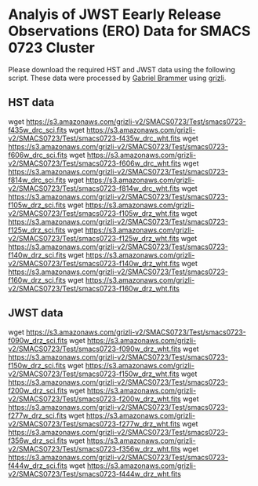 # Analyis of JWST Eearly Release Observations (ERO) Data for SMACS 0723 Cluster 



Please download the required HST and JWST data using the following script. These data were processed by [Gabriel Brammer](https://gbrammer.github.io/) using [grizli](https://github.com/gbrammer/grizli).

## HST data
wget https://s3.amazonaws.com/grizli-v2/SMACS0723/Test/smacs0723-f435w_drc_sci.fits
wget https://s3.amazonaws.com/grizli-v2/SMACS0723/Test/smacs0723-f435w_drc_wht.fits
wget https://s3.amazonaws.com/grizli-v2/SMACS0723/Test/smacs0723-f606w_drc_sci.fits
wget https://s3.amazonaws.com/grizli-v2/SMACS0723/Test/smacs0723-f606w_drc_wht.fits
wget https://s3.amazonaws.com/grizli-v2/SMACS0723/Test/smacs0723-f814w_drc_sci.fits
wget https://s3.amazonaws.com/grizli-v2/SMACS0723/Test/smacs0723-f814w_drc_wht.fits
wget https://s3.amazonaws.com/grizli-v2/SMACS0723/Test/smacs0723-f105w_drz_sci.fits
wget https://s3.amazonaws.com/grizli-v2/SMACS0723/Test/smacs0723-f105w_drz_wht.fits
wget https://s3.amazonaws.com/grizli-v2/SMACS0723/Test/smacs0723-f125w_drz_sci.fits
wget https://s3.amazonaws.com/grizli-v2/SMACS0723/Test/smacs0723-f125w_drz_wht.fits
wget https://s3.amazonaws.com/grizli-v2/SMACS0723/Test/smacs0723-f140w_drz_sci.fits
wget https://s3.amazonaws.com/grizli-v2/SMACS0723/Test/smacs0723-f140w_drz_wht.fits
wget https://s3.amazonaws.com/grizli-v2/SMACS0723/Test/smacs0723-f160w_drz_sci.fits
wget https://s3.amazonaws.com/grizli-v2/SMACS0723/Test/smacs0723-f160w_drz_wht.fits

## JWST data
wget https://s3.amazonaws.com/grizli-v2/SMACS0723/Test/smacs0723-f090w_drz_sci.fits
wget https://s3.amazonaws.com/grizli-v2/SMACS0723/Test/smacs0723-f090w_drz_wht.fits
wget https://s3.amazonaws.com/grizli-v2/SMACS0723/Test/smacs0723-f150w_drz_sci.fits
wget https://s3.amazonaws.com/grizli-v2/SMACS0723/Test/smacs0723-f150w_drz_wht.fits
wget https://s3.amazonaws.com/grizli-v2/SMACS0723/Test/smacs0723-f200w_drz_sci.fits
wget https://s3.amazonaws.com/grizli-v2/SMACS0723/Test/smacs0723-f200w_drz_wht.fits
wget https://s3.amazonaws.com/grizli-v2/SMACS0723/Test/smacs0723-f277w_drz_sci.fits
wget https://s3.amazonaws.com/grizli-v2/SMACS0723/Test/smacs0723-f277w_drz_wht.fits
wget https://s3.amazonaws.com/grizli-v2/SMACS0723/Test/smacs0723-f356w_drz_sci.fits
wget https://s3.amazonaws.com/grizli-v2/SMACS0723/Test/smacs0723-f356w_drz_wht.fits
wget https://s3.amazonaws.com/grizli-v2/SMACS0723/Test/smacs0723-f444w_drz_sci.fits
wget https://s3.amazonaws.com/grizli-v2/SMACS0723/Test/smacs0723-f444w_drz_wht.fits

